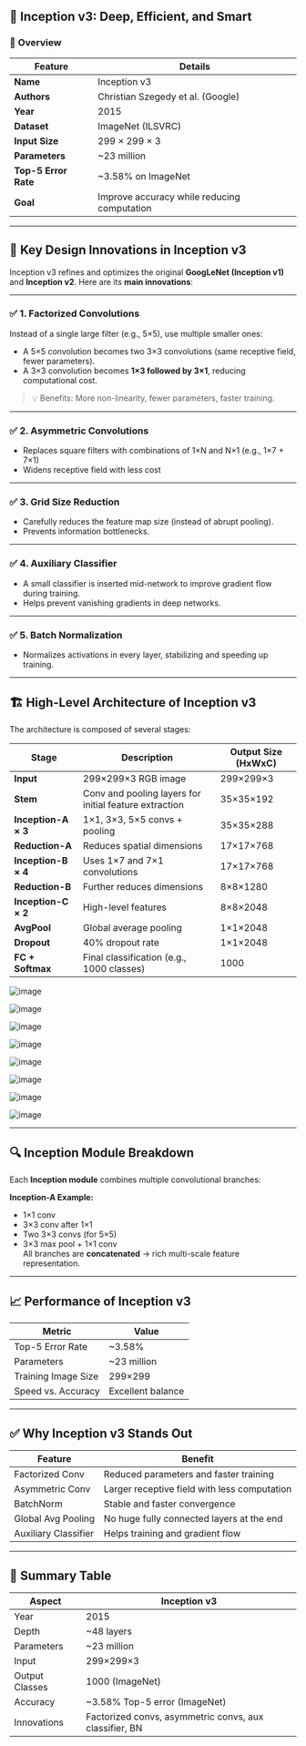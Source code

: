## 🧠 **Inception v3: Deep, Efficient, and Smart**

### 📌 **Overview**

| Feature             | Details                                 |
|---------------------|------------------------------------------|
| **Name**            | Inception v3                            |
| **Authors**         | Christian Szegedy et al. (Google)       |
| **Year**            | 2015                                    |
| **Dataset**         | ImageNet (ILSVRC)                       |
| **Input Size**      | 299 × 299 × 3                           |
| **Parameters**      | ~23 million                             |
| **Top-5 Error Rate**| ~3.58% on ImageNet                      |
| **Goal**            | Improve accuracy while reducing computation |

---

## 🧬 **Key Design Innovations in Inception v3**

Inception v3 refines and optimizes the original **GoogLeNet (Inception v1)** and **Inception v2**. Here are its **main innovations**:

---

### ✅ 1. **Factorized Convolutions**
Instead of a single large filter (e.g., 5×5), use multiple smaller ones:
- A 5×5 convolution becomes two 3×3 convolutions (same receptive field, fewer parameters).
- A 3×3 convolution becomes **1×3 followed by 3×1**, reducing computational cost.

> 💡 Benefits: More non-linearity, fewer parameters, faster training.

---

### ✅ 2. **Asymmetric Convolutions**
- Replaces square filters with combinations of 1×N and N×1 (e.g., 1×7 + 7×1)
- Widens receptive field with less cost

---

### ✅ 3. **Grid Size Reduction**
- Carefully reduces the feature map size (instead of abrupt pooling).
- Prevents information bottlenecks.

---

### ✅ 4. **Auxiliary Classifier**
- A small classifier is inserted mid-network to improve gradient flow during training.
- Helps prevent vanishing gradients in deep networks.

---

### ✅ 5. **Batch Normalization**
- Normalizes activations in every layer, stabilizing and speeding up training.

---

## 🏗️ **High-Level Architecture of Inception v3**

The architecture is composed of several stages:

| **Stage**         | **Description**                               | **Output Size (HxWxC)** |
|-------------------|------------------------------------------------|--------------------------|
| **Input**         | 299×299×3 RGB image                            | 299×299×3                |
| **Stem**          | Conv and pooling layers for initial feature extraction | 35×35×192              |
| **Inception-A × 3**| 1×1, 3×3, 5×5 convs + pooling                 | 35×35×288                |
| **Reduction-A**   | Reduces spatial dimensions                     | 17×17×768                |
| **Inception-B × 4**| Uses 1×7 and 7×1 convolutions                  | 17×17×768                |
| **Reduction-B**   | Further reduces dimensions                     | 8×8×1280                 |
| **Inception-C × 2**| High-level features                           | 8×8×2048                 |
| **AvgPool**       | Global average pooling                         | 1×1×2048                 |
| **Dropout**       | 40% dropout rate                               | 1×1×2048                 |
| **FC + Softmax**  | Final classification (e.g., 1000 classes)      | 1000                     |

![image](https://github.com/user-attachments/assets/69020704-007b-4d95-9a1f-541f39802a63)

![image](https://github.com/user-attachments/assets/1715674c-0d35-48ac-a787-6afbb907e4c4)

![image](https://github.com/user-attachments/assets/a5b0281c-d599-4619-8529-39aeefb2ec06)

![image](https://github.com/user-attachments/assets/48c2eadb-0826-4fb8-a681-a0704f8ec8b3)

![image](https://github.com/user-attachments/assets/e2260407-084d-48d9-8ed6-6cd474e45962)

![image](https://github.com/user-attachments/assets/406ff19d-7a91-4aa3-8069-2de68b82a503)

![image](https://github.com/user-attachments/assets/48bdec02-afc7-4847-bf67-350e5020d1ba)

![image](https://github.com/user-attachments/assets/f117c472-330d-4269-a4c7-ff1e483645c0)

---

## 🔍 **Inception Module Breakdown**

Each **Inception module** combines multiple convolutional branches:

**Inception-A Example:**
- 1×1 conv
- 3×3 conv after 1×1
- Two 3×3 convs (for 5×5)
- 3×3 max pool + 1×1 conv  
All branches are **concatenated** → rich multi-scale feature representation.

---

## 📈 **Performance of Inception v3**

| **Metric**          | **Value**        |
|---------------------|------------------|
| Top-5 Error Rate     | ~3.58%           |
| Parameters           | ~23 million      |
| Training Image Size  | 299×299          |
| Speed vs. Accuracy   | Excellent balance|

---

## ✅ **Why Inception v3 Stands Out**

| Feature              | Benefit                                        |
|----------------------|------------------------------------------------|
| Factorized Conv       | Reduced parameters and faster training        |
| Asymmetric Conv       | Larger receptive field with less computation  |
| BatchNorm             | Stable and faster convergence                 |
| Global Avg Pooling    | No huge fully connected layers at the end     |
| Auxiliary Classifier  | Helps training and gradient flow              |

---

## 🧠 **Summary Table**

| **Aspect**        | **Inception v3**                          |
|-------------------|--------------------------------------------|
| Year              | 2015                                       |
| Depth             | ~48 layers                                 |
| Parameters        | ~23 million                                |
| Input             | 299×299×3                                  |
| Output Classes    | 1000 (ImageNet)                            |
| Accuracy          | ~3.58% Top-5 error (ImageNet)              |
| Innovations       | Factorized convs, asymmetric convs, aux classifier, BN |

